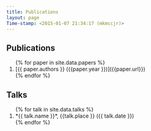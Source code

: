 ```yaml
---
title: Publications
layout: page
Time-stamp: <2015-01-07 21:34:17 (mkmccjr)>
---
```


Publications
------------

<ol reversed="true">
{% for paper in site.data.papers %}
  <li markdown="span">
    [{{ paper.authors }} ({{paper.year }})]({{paper.url}})
  </li>
{% endfor %}
</ol>



Talks
-----

<ol reversed="true">
{% for talk in site.data.talks %}
  <li markdown="span">
    *{{ talk.name }}*, {{talk.place }} ({{ talk.date }})
  </li>  
{% endfor %}
</ol>

